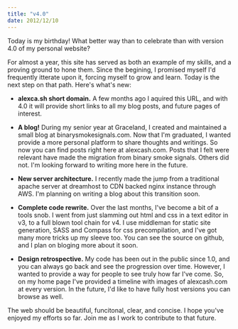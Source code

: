 ```yaml
--- 
title: "v4.0"
date: 2012/12/10
---
```


Today is my birthday! What better way than to celebrate than with version 4.0 of my personal website?

For almost a year, this site has served as both an example of my skills, and a proving ground to hone them. Since the begining, I promised myself I'd frequently itterate upon it, forcing myself to grow and learn. Today is the next step on that path. Here's what's new:

- **alexca.sh short domain.** A few months ago I aquired this URL, and with 4.0 it will provide short links to all my blog posts, and future pages of interest.

- **A blog!** During my senior year at Graceland, I created and maintained a small blog at binarysmokesignals.com. Now that I'm graduated, I wanted provide a more personal platform to share thoughts and writings. So now you can find posts right here at alexcash.com. Posts that I felt were relevant have made the migration from binary smoke signals. Others did not. I'm looking forward to writing more here in the future.

- **New server architecture.** I recently made the jump from a traditional apache server at dreamhost to CDN backed nginx instance through AWS. I'm planning on writing a blog about this transition soon.

- **Complete code rewrite.** Over the last months, I've become a bit of a tools snob. I went from just slamming out html and css in a text editor in v3, to a full blown tool chain for v4. I use middleman for static site generation, SASS and Compass for css precompilation, and I've got many more tricks up my sleeve too. You can see the source on github, and I plan on bloging more about it soon.

- **Design retrospective.** My code has been out in the public since 1.0, and you can always go back and see the progression over time. However, I wanted to provide a way for people to see truly how far I've come. So, on my home page I've provided a timeline with images of alexcash.com at every version. In the future, I'd like to have fully host versions you can browse as well.
 
The web should be beautiful, funcitonal, clear, and concise. I hope you've enjoyed my efforts so far. Join me as I work to contribute to that future.